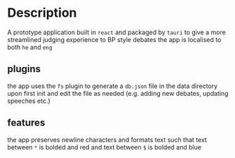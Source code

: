 # Description

A prototype application built in `react` and packaged by `tauri` to give a more streamlined judging experience to BP style debates
the app is localised to both `he` and `eng`

## plugins

the app uses the `fs` plugin to generate a `db.json` file in the data directory upon first init and edit the file as needed (e.g. adding new debates, updating speeches etc.)

## features

the app preserves newline characters and formats text such that text between `*` is bolded and red and text between `$` is bolded and blue

